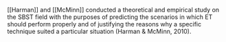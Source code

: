 [[Harman]] and [[McMinn]] conducted a theoretical and empirical study on the SBST field with the purposes of predicting the scenarios in which ET should perform properly and of justifying the reasons why a specific technique suited a particular situation (Harman & McMinn, 2010). 